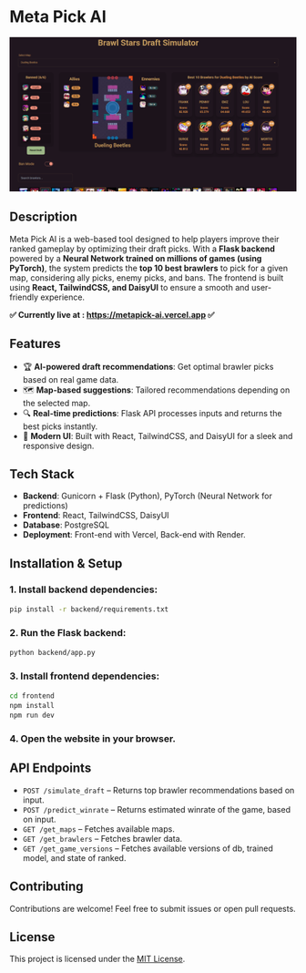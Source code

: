 # Meta Pick AI
![alt text](assets/image.png)
## Description
Meta Pick AI is a web-based tool designed to help players improve their ranked gameplay by optimizing their draft picks. With a **Flask backend** powered by a **Neural Network trained on millions of games (using PyTorch)**, the system predicts the **top 10 best brawlers** to pick for a given map, considering ally picks, enemy picks, and bans. The frontend is built using **React, TailwindCSS, and DaisyUI** to ensure a smooth and user-friendly experience.

**✅ Currently live at : https://metapick-ai.vercel.app ✅**

## Features
- 🏆 **AI-powered draft recommendations**: Get optimal brawler picks based on real game data.  
- 🗺️ **Map-based suggestions**: Tailored recommendations depending on the selected map.  
- 🔍 **Real-time predictions**: Flask API processes inputs and returns the best picks instantly.  
- 🎨 **Modern UI**: Built with React, TailwindCSS, and DaisyUI for a sleek and responsive design.  

## Tech Stack
- **Backend**: Gunicorn + Flask (Python), PyTorch (Neural Network for predictions)  
- **Frontend**: React, TailwindCSS, DaisyUI  
- **Database**: PostgreSQL  
- **Deployment**: Front-end with Vercel, Back-end with Render.

## Installation & Setup

### 1. Install backend dependencies:
```bash
pip install -r backend/requirements.txt
```

### 2. Run the Flask backend:
```bash
python backend/app.py
```

### 3. Install frontend dependencies:
```bash
cd frontend
npm install
npm run dev
```

### 4. Open the website in your browser.

## API Endpoints
- `POST /simulate_draft` – Returns top brawler recommendations based on input.  
- `POST /predict_winrate` – Returns estimated winrate of the game, based on input.  
- `GET /get_maps` – Fetches available maps.  
- `GET /get_brawlers` – Fetches brawler data.
- `GET /get_game_versions` – Fetches available versions of db, trained model, and state of ranked.    


## Contributing
Contributions are welcome! Feel free to submit issues or open pull requests.

## License
This project is licensed under the [MIT License](LICENSE).
